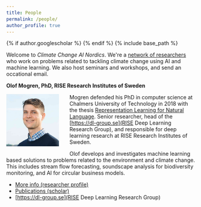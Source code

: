 ```yaml
---
title: People
permalink: /people/
author_profile: true
---
```

{% if author.googlescholar %}
{% endif %}
{% include base_path %}

Welcome to _Climate Change AI Nordics_.
We're a [network of researchers](https://ccai.cc/people/) who work on problems related to tackling climate change using AI and machine learning. We also host seminars and workshops, and send an occational email.

**Olof Mogren, PhD, RISE Research Institutes of Sweden**

<img style="float: left; width: 10em; margin-right: 2em; margin-bottom: 1em;" src="/images/people/mogren.png" />

Mogren defended his PhD in computer science at Chalmers University of Technology in 2018
with the thesis [Representation Learning for Natural Language](https://mogren.one/phd/).
Senior researcher, head of the [https://dl-group.se](RISE Deep Learning Research Group), and responsible for deep learning research at RISE Research Institutes of Sweden.

Olof develops and investigates machine learning based solutions to problems related to the environment and climate change. This includes stream flow forecasting, soundscape analysis for biodiversity monitoring, and AI for circular business models. 

* [More info (researcher profile)](https://mogren.one/)
* [Publications (scholar)](https://scholar.google.se/citations?user=m_n28oAAAAAJ)
* [https://dl-group.se](RISE Deep Learning Research Group)

<br break="all" />

